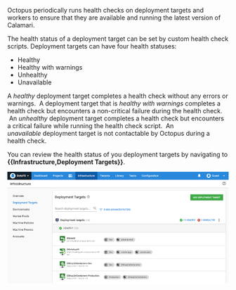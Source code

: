 Octopus periodically runs health checks on deployment targets and workers to ensure that they are available and running the latest version of Calamari.  

The health status of a deployment target can be set by custom health check scripts. Deployment targets can have four health statuses:

- Healthy
- Healthy with warnings
- Unhealthy
- Unavailable

A *healthy* deployment target completes a health check without any errors or warnings.  A deployment target that is *healthy with warnings* completes a health check but encounters a non-critical failure during the health check.  An *unhealthy* deployment target completes a health check but encounters a critical failure while running the health check script.  An *unavailable* deployment target is not contactable by Octopus during a health check.

You can review the health status of you deployment targets by navigating to **{{Infrastructure,Deployment Targets}}**.

![Health status of deployment targets](/docs/shared-content/concepts/images/health-status.png "width=500")
